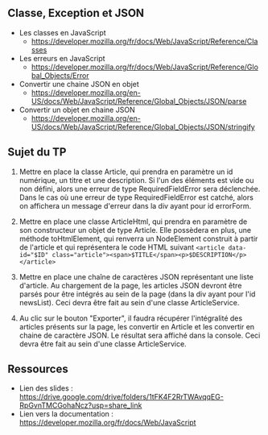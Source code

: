 ## Classe, Exception et JSON

- Les classes en JavaScript
  - https://developer.mozilla.org/fr/docs/Web/JavaScript/Reference/Classes
- Les erreurs en JavaScript
  - https://developer.mozilla.org/fr/docs/Web/JavaScript/Reference/Global_Objects/Error
- Convertir une chaine JSON en objet
  - https://developer.mozilla.org/en-US/docs/Web/JavaScript/Reference/Global_Objects/JSON/parse
- Convertir un objet en chaine JSON
  - https://developer.mozilla.org/en-US/docs/Web/JavaScript/Reference/Global_Objects/JSON/stringify

## Sujet du TP

1) Mettre en place la classe Article, qui prendra en paramètre un id numérique, un titre et une description. Si l'un des éléments est vide ou non défini, alors une erreur de type RequiredFieldError sera déclenchée. Dans le cas où une erreur de type RequiredFieldError est catché, alors on affichera un message d'erreur dans la div ayant pour id errorForm.

2) Mettre en place une classe ArticleHtml, qui prendra en paramètre de son constructeur un objet de type Article. Elle possèdera en plus, une méthode toHtmlElement, qui renverra un NodeElement construit à partir de l'article et qui représentera le code HTML suivant `<article data-id="$ID" class="article"><span>$TITLE</span><p>$DESCRIPTION</p></article>`

3) Mettre en place une chaîne de caractères JSON représentant une liste d'article. Au chargement de la page, les articles JSON devront être parsés pour être intégrés au sein de la page (dans la div ayant pour l'id newsList). Ceci devra être fait au sein d'une classe ArticleService.

4) Au clic sur le bouton "Exporter", il faudra récupérer l'intégralité des articles présents sur la page, les convertir en Article et les convertir en chaine de caractère JSON. Le résultat sera affiché dans la console. Ceci devra être fait au sein d'une classe ArticleService.

## Ressources

- Lien des slides : https://drive.google.com/drive/folders/1tFK4F2RrTWAvqqEG-RpGvnTMCGohaNcz?usp=share_link
- Lien vers la documentation : https://developer.mozilla.org/fr/docs/Web/JavaScript
